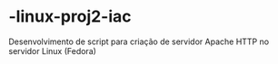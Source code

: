 # -linux-proj2-iac
Desenvolvimento de script para criação de servidor Apache HTTP no servidor Linux (Fedora)
